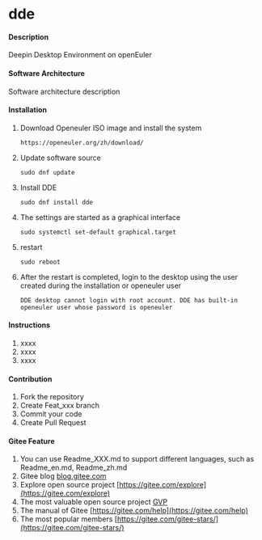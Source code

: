 # dde

#### Description
Deepin Desktop Environment on openEuler

#### Software Architecture
Software architecture description

#### Installation

1. Download Openeuler ISO image and install the system

   ```
   https://openeuler.org/zh/download/
   ```

2. Update software source

   ```
   sudo dnf update
   ```

3. Install DDE

   ```
   sudo dnf install dde
   ```

4. The settings are started as a graphical interface

   ```
   sudo systemctl set-default graphical.target
   ```

5. restart

   ```
   sudo reboot
   ```

6. After the restart is completed, login to the desktop using the user created during the installation or openeuler user

   ```
   DDE desktop cannot login with root account. DDE has built-in openeuler user whose password is openeuler
   ```

#### Instructions

1.  xxxx
2.  xxxx
3.  xxxx

#### Contribution

1.  Fork the repository
2.  Create Feat_xxx branch
3.  Commit your code
4.  Create Pull Request


#### Gitee Feature

1.  You can use Readme\_XXX.md to support different languages, such as Readme\_en.md, Readme\_zh.md
2.  Gitee blog [blog.gitee.com](https://blog.gitee.com)
3.  Explore open source project [https://gitee.com/explore](https://gitee.com/explore)
4.  The most valuable open source project [GVP](https://gitee.com/gvp)
5.  The manual of Gitee [https://gitee.com/help](https://gitee.com/help)
6.  The most popular members  [https://gitee.com/gitee-stars/](https://gitee.com/gitee-stars/)
